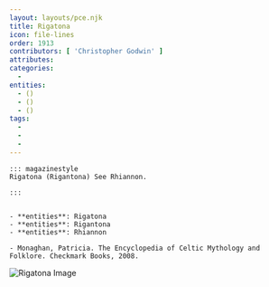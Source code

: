 ```yaml
---
layout: layouts/pce.njk
title: Rigatona
icon: file-lines
order: 1913
contributors: [ 'Christopher Godwin' ]
attributes:
categories:
  - 
entities:
  - ()
  - ()
  - ()
tags:
  - 
  - 
  - 
---
```

``` tab [group1:Info]
::: magazinestyle
Rigatona (Rigantona) See Rhiannon.

:::
```
``` tab [group1:Attributes]
```
``` tab [group1:Entities]
- **entities**: Rigatona
- **entities**: Rigantona
- **entities**: Rhiannon
```
``` tab [group1:Sources]
- Monaghan, Patricia. The Encyclopedia of Celtic Mythology and Folklore. Checkmark Books, 2008.
```
![Rigatona Image]([None])
